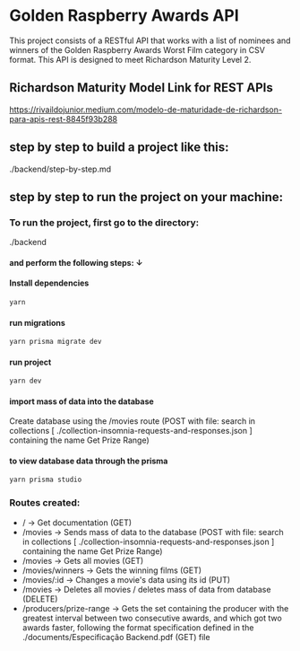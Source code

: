# Golden Raspberry Awards API

This project consists of a RESTful API that works with a list of nominees and winners of the Golden Raspberry Awards Worst Film category in CSV format.
This API is designed to meet Richardson Maturity Level 2.

## Richardson Maturity Model Link for REST APIs

https://rivaildojunior.medium.com/modelo-de-maturidade-de-richardson-para-apis-rest-8845f93b288

## step by step to build a project like this:
./backend/step-by-step.md

## step by step to run the project on your machine:

### To run the project, first go to the directory: 
./backend

#### and perform the following steps: ↓

#### Install dependencies
```js
yarn
```

#### run migrations
```js
yarn prisma migrate dev
```

#### run project
```js
yarn dev
```
#### import mass of data into the database
Create database using the /movies route
(POST with file: search in collections [ ./collection-insomnia-requests-and-responses.json ] containing the name Get Prize Range)

#### to view database data through the prisma
```js
yarn prisma studio
```

### Routes created:
* / → Get documentation (GET)
* /movies → Sends mass of data to the database (POST with file: search in collections [ ./collection-insomnia-requests-and-responses.json ] containing the name Get Prize Range)
* /movies → Gets all movies (GET)
* /movies/winners → Gets the winning films (GET)
* /movies/:id → Changes a movie's data using its id (PUT)
* /movies → Deletes all movies / deletes mass of data from database (DELETE)
* /producers/prize-range → Gets the set containing the producer with the greatest interval between two consecutive awards, and which
got two awards faster, following the format specification defined in the ./documents/Especificação Backend.pdf (GET) file
